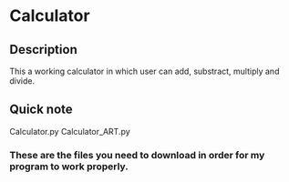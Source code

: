 # Calculator
## Description
This a working calculator in which user can add, substract, multiply and divide.
## Quick note
Calculator.py
Calculator_ART.py
### These are the files you need to download in order for my program to work properly.